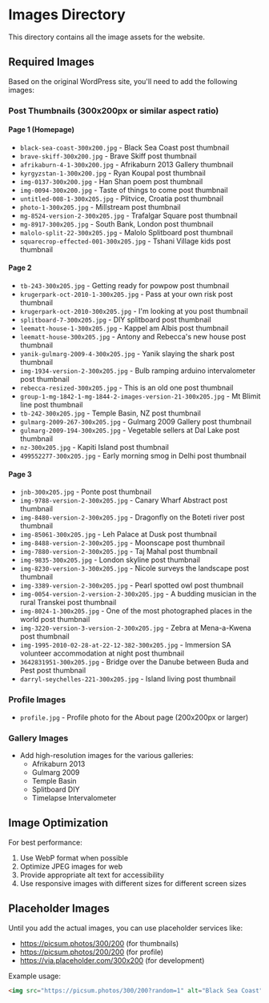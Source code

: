 # Images Directory

This directory contains all the image assets for the website.

## Required Images

Based on the original WordPress site, you'll need to add the following images:

### Post Thumbnails (300x200px or similar aspect ratio)

#### Page 1 (Homepage)
- `black-sea-coast-300x200.jpg` - Black Sea Coast post thumbnail
- `brave-skiff-300x200.jpg` - Brave Skiff post thumbnail
- `afrikaburn-4-1-300x200.jpg` - Afrikaburn 2013 Gallery thumbnail
- `kyrgyzstan-1-300x200.jpg` - Ryan Koupal post thumbnail
- `img-0137-300x200.jpg` - Han Shan poem post thumbnail
- `img-0094-300x200.jpg` - Taste of things to come post thumbnail
- `untitled-008-1-300x205.jpg` - Plitvice, Croatia post thumbnail
- `photo-1-300x205.jpg` - Millstream post thumbnail
- `mg-8524-version-2-300x205.jpg` - Trafalgar Square post thumbnail
- `mg-8917-300x205.jpg` - South Bank, London post thumbnail
- `malolo-split-22-300x205.jpg` - Malolo Splitboard post thumbnail
- `squarecrop-effected-001-300x205.jpg` - Tshani Village kids post thumbnail

#### Page 2
- `tb-243-300x205.jpg` - Getting ready for powpow post thumbnail
- `krugerpark-oct-2010-1-300x205.jpg` - Pass at your own risk post thumbnail
- `krugerpark-oct-2010-300x205.jpg` - I'm looking at you post thumbnail
- `splitboard-7-300x205.jpg` - DIY splitboard post thumbnail
- `leematt-house-1-300x205.jpg` - Kappel am Albis post thumbnail
- `leematt-house-300x205.jpg` - Antony and Rebecca's new house post thumbnail
- `yanik-gulmarg-2009-4-300x205.jpg` - Yanik slaying the shark post thumbnail
- `img-1934-version-2-300x205.jpg` - Bulb ramping arduino intervalometer post thumbnail
- `rebecca-resized-300x205.jpg` - This is an old one post thumbnail
- `group-1-mg-1842-1-mg-1844-2-images-version-21-300x205.jpg` - Mt Blimit line post thumbnail
- `tb-242-300x205.jpg` - Temple Basin, NZ post thumbnail
- `gulmarg-2009-267-300x205.jpg` - Gulmarg 2009 Gallery post thumbnail
- `gulmarg-2009-194-300x205.jpg` - Vegetable sellers at Dal Lake post thumbnail
- `nz-300x205.jpg` - Kapiti Island post thumbnail
- `499552277-300x205.jpg` - Early morning smog in Delhi post thumbnail

#### Page 3
- `jnb-300x205.jpg` - Ponte post thumbnail
- `img-9788-version-2-300x205.jpg` - Canary Wharf Abstract post thumbnail
- `img-8480-version-2-300x205.jpg` - Dragonfly on the Boteti river post thumbnail
- `img-85061-300x205.jpg` - Leh Palace at Dusk post thumbnail
- `img-8488-version-2-300x205.jpg` - Moonscape post thumbnail
- `img-7880-version-2-300x205.jpg` - Taj Mahal post thumbnail
- `img-9835-300x205.jpg` - London skyline post thumbnail
- `img-8230-version-3-300x205.jpg` - Nicole surveys the landscape post thumbnail
- `img-3389-version-2-300x205.jpg` - Pearl spotted owl post thumbnail
- `img-0054-version-2-version-2-300x205.jpg` - A budding musician in the rural Transkei post thumbnail
- `img-8024-1-300x205.jpg` - One of the most photographed places in the world post thumbnail
- `img-3220-version-3-version-2-300x205.jpg` - Zebra at Mena-a-Kwena post thumbnail
- `img-1995-2010-02-28-at-22-12-382-300x205.jpg` - Immersion SA volunteer accommodation at night post thumbnail
- `3642831951-300x205.jpg` - Bridge over the Danube between Buda and Pest post thumbnail
- `darryl-seychelles-221-300x205.jpg` - Island living post thumbnail

### Profile Images
- `profile.jpg` - Profile photo for the About page (200x200px or larger)

### Gallery Images
- Add high-resolution images for the various galleries:
  - Afrikaburn 2013
  - Gulmarg 2009
  - Temple Basin
  - Splitboard DIY
  - Timelapse Intervalometer

## Image Optimization

For best performance:
1. Use WebP format when possible
2. Optimize JPEG images for web
3. Provide appropriate alt text for accessibility
4. Use responsive images with different sizes for different screen sizes

## Placeholder Images

Until you add the actual images, you can use placeholder services like:
- https://picsum.photos/300/200 (for thumbnails)
- https://picsum.photos/200/200 (for profile)
- https://via.placeholder.com/300x200 (for development)

Example usage:
```html
<img src="https://picsum.photos/300/200?random=1" alt="Black Sea Coast">
``` 